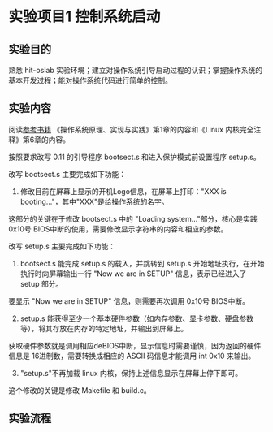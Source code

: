 # 实验项目1 控制系统启动

## 实验目的

熟悉 hit-oslab 实验环境；建立对操作系统引导启动过程的认识；掌握操作系统的基本开发过程；能对操作系统代码进行简单的控制。

## 实验内容

阅读[参考书籍](../books/) 《操作系统原理、实现与实践》第1章的内容和《Linux 内核完全注释》第6章的内容。

按照要求改写 0.11 的引导程序 bootsect.s 和进入保护模式前设置程序 setup.s。

改写 bootsect.s 主要完成如下功能：

1. 修改目前在屏幕上显示的开机Logo信息，在屏幕上打印："XXX is booting..."，其中"XXX"是给操作系统的名字。

这部分的关键在于修改 bootsect.s 中的 "Loading system..."部分，核心是实践 0x10号 BIOS中断的使用，需要修改显示字符串的内容和相应的参数。

改写 setup.s 主要完成如下功能：

1. bootsect.s 能完成 setup.s 的载入，并跳转到 setup.s 开始地址执行，在开始执行时向屏幕输出一行 "Now we are in SETUP" 信息，表示已经进入了 setup 部分。

要显示 "Now we are in SETUP" 信息，则需要再次调用 0x10号 BIOS中断。

2. setup.s 能获得至少一个基本硬件参数（如内存参数、显卡参数、硬盘参数等），将其存放在内存的特定地址，并输出到屏幕上。

获取硬件参数就是调用相应deBIOS中断，显示信息时需要谨慎，因为返回的硬件信息是 16进制数，需要转换成相应的 ASCII 码信息才能调用 int 0x10 来输出。

3. "setup.s"不再加载 linux 内核，保持上述信息显示在屏幕上停下即可。

这个修改的关键是修改 Makefile 和 build.c。

## 实验流程

